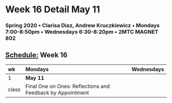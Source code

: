 # Week 16 Detail May 11

### Spring 2020 • Clarisa Diaz, Andrew Kruczkiewicz • Mondays 7:00-8:50pm • Wednesdays 6:30-8:20pm • 2MTC MAGNET 802

## [Schedule:](./) Week 16

| wk | Mondays | Wednesdays |
| :--- | :--- | :--- |
| 1 | **May 11** |  |
| class | Final One on Ones: Reflections and Feedback by Appointment |  |

